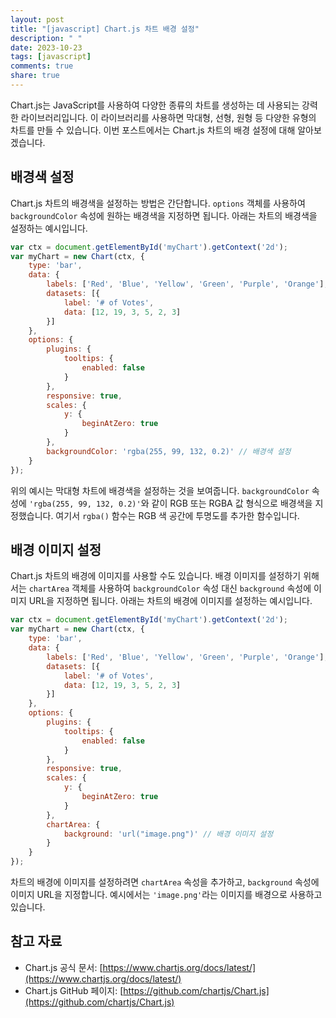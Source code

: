 ```yaml
---
layout: post
title: "[javascript] Chart.js 차트 배경 설정"
description: " "
date: 2023-10-23
tags: [javascript]
comments: true
share: true
---
```


Chart.js는 JavaScript를 사용하여 다양한 종류의 차트를 생성하는 데 사용되는 강력한 라이브러리입니다. 이 라이브러리를 사용하면 막대형, 선형, 원형 등 다양한 유형의 차트를 만들 수 있습니다. 이번 포스트에서는 Chart.js 차트의 배경 설정에 대해 알아보겠습니다.

## 배경색 설정

Chart.js 차트의 배경색을 설정하는 방법은 간단합니다. `options` 객체를 사용하여 `backgroundColor` 속성에 원하는 배경색을 지정하면 됩니다. 아래는 차트의 배경색을 설정하는 예시입니다.

```javascript
var ctx = document.getElementById('myChart').getContext('2d');
var myChart = new Chart(ctx, {
    type: 'bar',
    data: {
        labels: ['Red', 'Blue', 'Yellow', 'Green', 'Purple', 'Orange'],
        datasets: [{
            label: '# of Votes',
            data: [12, 19, 3, 5, 2, 3]
        }]
    },
    options: {
        plugins: {
            tooltips: {
                enabled: false
            }
        },
        responsive: true,
        scales: {
            y: {
                beginAtZero: true
            }
        },
        backgroundColor: 'rgba(255, 99, 132, 0.2)' // 배경색 설정
    }
});
```

위의 예시는 막대형 차트에 배경색을 설정하는 것을 보여줍니다. `backgroundColor` 속성에 `'rgba(255, 99, 132, 0.2)'`와 같이 RGB 또는 RGBA 값 형식으로 배경색을 지정했습니다. 여기서 `rgba()` 함수는 RGB 색 공간에 투명도를 추가한 함수입니다.

## 배경 이미지 설정

Chart.js 차트의 배경에 이미지를 사용할 수도 있습니다. 배경 이미지를 설정하기 위해서는 `chartArea` 객체를 사용하여 `backgroundColor` 속성 대신 `background` 속성에 이미지 URL을 지정하면 됩니다. 아래는 차트의 배경에 이미지를 설정하는 예시입니다.

```javascript
var ctx = document.getElementById('myChart').getContext('2d');
var myChart = new Chart(ctx, {
    type: 'bar',
    data: {
        labels: ['Red', 'Blue', 'Yellow', 'Green', 'Purple', 'Orange'],
        datasets: [{
            label: '# of Votes',
            data: [12, 19, 3, 5, 2, 3]
        }]
    },
    options: {
        plugins: {
            tooltips: {
                enabled: false
            }
        },
        responsive: true,
        scales: {
            y: {
                beginAtZero: true
            }
        },
        chartArea: {
            background: 'url("image.png")' // 배경 이미지 설정
        }
    }
});
```

차트의 배경에 이미지를 설정하려면 `chartArea` 속성을 추가하고, `background` 속성에 이미지 URL을 지정합니다. 예시에서는 `'image.png'`라는 이미지를 배경으로 사용하고 있습니다.

## 참고 자료

- Chart.js 공식 문서: [https://www.chartjs.org/docs/latest/](https://www.chartjs.org/docs/latest/)
- Chart.js GitHub 페이지: [https://github.com/chartjs/Chart.js](https://github.com/chartjs/Chart.js)